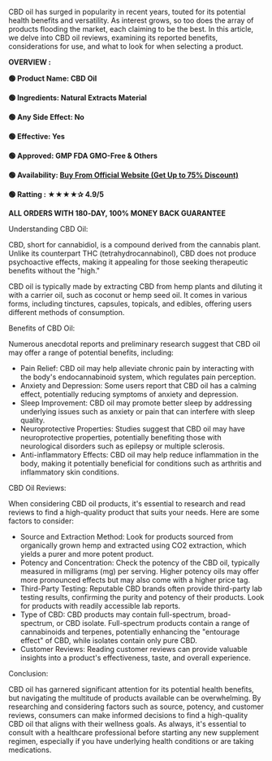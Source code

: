 <span style="font-weight: 400;">CBD oil has surged in popularity in recent years, touted for its potential health benefits and versatility. As interest grows, so too does the array of products flooding the market, each claiming to be the best. In this article, we delve into CBD oil reviews, examining its reported benefits, considerations for use, and what to look for when selecting a product.</span>

<b>OVERVIEW :</b>

<b>🟢 Product Name: CBD Oil</b>

<b>🟢 Ingredients: Natural Extracts Material</b>

<b>🟢 Any Side Effect: No</b>

<b>🟢 Effective: Yes</b>

<b>🟢 Approved: GMP FDA GMO-Free &amp; Others</b>

<b>🟢 Availability: </b><a href="https://t.ly/ht7ri"><b>Buy From Official Website (Get Up to 75% Discount)</b></a>

<b>🟢 Ratting : ★★★★✰ 4.9/5</b>

<b>ALL ORDERS WITH 180‑DAY, 100% MONEY BACK GUARANTEE</b>

<span style="font-weight: 400;">Understanding CBD Oil:</span>

<span style="font-weight: 400;">CBD, short for cannabidiol, is a compound derived from the cannabis plant. Unlike its counterpart THC (tetrahydrocannabinol), CBD does not produce psychoactive effects, making it appealing for those seeking therapeutic benefits without the "high."</span>

<span style="font-weight: 400;">CBD oil is typically made by extracting CBD from hemp plants and diluting it with a carrier oil, such as coconut or hemp seed oil. It comes in various forms, including tinctures, capsules, topicals, and edibles, offering users different methods of consumption.</span>

<span style="font-weight: 400;">Benefits of CBD Oil:</span>

<span style="font-weight: 400;">Numerous anecdotal reports and preliminary research suggest that CBD oil may offer a range of potential benefits, including:</span>
<ul>
 	<li style="font-weight: 400;" aria-level="1"><span style="font-weight: 400;">Pain Relief: CBD oil may help alleviate chronic pain by interacting with the body's endocannabinoid system, which regulates pain perception.</span></li>
 	<li style="font-weight: 400;" aria-level="1"><span style="font-weight: 400;">Anxiety and Depression: Some users report that CBD oil has a calming effect, potentially reducing symptoms of anxiety and depression.</span></li>
 	<li style="font-weight: 400;" aria-level="1"><span style="font-weight: 400;">Sleep Improvement: CBD oil may promote better sleep by addressing underlying issues such as anxiety or pain that can interfere with sleep quality.</span></li>
 	<li style="font-weight: 400;" aria-level="1"><span style="font-weight: 400;">Neuroprotective Properties: Studies suggest that CBD oil may have neuroprotective properties, potentially benefiting those with neurological disorders such as epilepsy or multiple sclerosis.</span></li>
 	<li style="font-weight: 400;" aria-level="1"><span style="font-weight: 400;">Anti-inflammatory Effects: CBD oil may help reduce inflammation in the body, making it potentially beneficial for conditions such as arthritis and inflammatory skin conditions.</span></li>
</ul>
<span style="font-weight: 400;">CBD Oil Reviews:</span>

<span style="font-weight: 400;">When considering CBD oil products, it's essential to research and read reviews to find a high-quality product that suits your needs. Here are some factors to consider:</span>
<ul>
 	<li style="font-weight: 400;" aria-level="1"><span style="font-weight: 400;">Source and Extraction Method: Look for products sourced from organically grown hemp and extracted using CO2 extraction, which yields a purer and more potent product.</span></li>
 	<li style="font-weight: 400;" aria-level="1"><span style="font-weight: 400;">Potency and Concentration: Check the potency of the CBD oil, typically measured in milligrams (mg) per serving. Higher potency oils may offer more pronounced effects but may also come with a higher price tag.</span></li>
 	<li style="font-weight: 400;" aria-level="1"><span style="font-weight: 400;">Third-Party Testing: Reputable CBD brands often provide third-party lab testing results, confirming the purity and potency of their products. Look for products with readily accessible lab reports.</span></li>
 	<li style="font-weight: 400;" aria-level="1"><span style="font-weight: 400;">Type of CBD: CBD products may contain full-spectrum, broad-spectrum, or CBD isolate. Full-spectrum products contain a range of cannabinoids and terpenes, potentially enhancing the "entourage effect" of CBD, while isolates contain only pure CBD.</span></li>
 	<li style="font-weight: 400;" aria-level="1"><span style="font-weight: 400;">Customer Reviews: Reading customer reviews can provide valuable insights into a product's effectiveness, taste, and overall experience.</span></li>
</ul>
<span style="font-weight: 400;">Conclusion:</span>

<span style="font-weight: 400;">CBD oil has garnered significant attention for its potential health benefits, but navigating the multitude of products available can be overwhelming. By researching and considering factors such as source, potency, and customer reviews, consumers can make informed decisions to find a high-quality CBD oil that aligns with their wellness goals. As always, it's essential to consult with a healthcare professional before starting any new supplement regimen, especially if you have underlying health conditions or are taking medications.</span>
